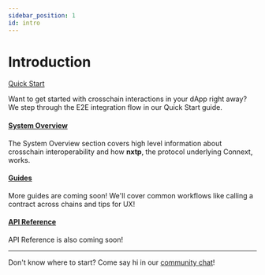 ```yaml
---
sidebar_position: 1
id: intro
---
```


# Introduction 

[Quick Start](./QuickStart/setup)


Want to get started with crosschain interactions in your dApp right away? We step through the E2E integration flow in our Quick Start guide.

#### [System Overview](./SystemOverview/faq)

The System Overview section covers high level information about crosschain interoperability and how **nxtp**, the protocol underlying Connext, works.

#### [Guides](./developers/getting-started)

More guides are coming soon! We'll cover common workflows like calling a contract across chains and tips for UX!

#### [API Reference](./APIReference/sdkAPI)

API Reference is also coming soon!

---

Don't know where to start? Come say hi in our [community chat](https://chat.connext.network)!
